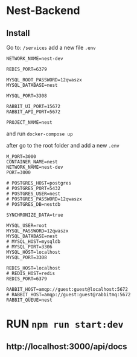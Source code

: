# Nest-Backend

## Install

Go to: `/services` add a new file `.env`

```
NETWORK_NAME=nest-dev

REDIS_PORT=6379

MYSQL_ROOT_PASSWORD=12qwaszx
MYSQL_DATABASE=nest

MYSQL_PORT=3308

RABBIT_UI_PORT=15672
RABBIT_API_PORT=5672

PROJECT_NAME=nest

```

and run `docker-compose up`

after go to the root folder and add a new `.env`

```
M_PORT=3000
CONTAINER_NAME=nest
NETWORK_NAME=nest-dev
PORT=3000

# POSTGRES_HOST=postgres
# POSTGRES_PORT=5432
# POSTGRES_USER=nest
# POSTGRES_PASSWORD=12qwaszx
# POSTGRES_DB=nestdb

SYNCHRONIZE_DATA=true

MYSQL_USER=root
MYSQL_PASSWORD=12qwaszx
MYSQL_DATABASE=nest
# MYSQL_HOST=mysqldb
# MYSQL_PORT=3306
MYSQL_HOST=localhost
MYSQL_PORT=3308

REDIS_HOST=localhost
# REDIS_HOST=redis
REDIS_PORT=6379

RABBIT_HOST=amqp://guest:guest@localhost:5672
# RABBIT_HOST=amqp://guest:guest@rabbitmq:5672
RABBIT_QUEUE=nest
```
# RUN  `npm run start:dev`

## http://localhost:3000/api/docs